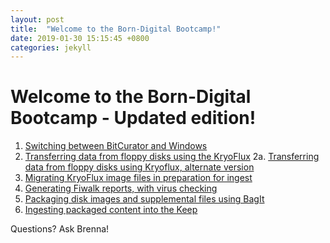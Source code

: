 ```yaml
---
layout: post
title:  "Welcome to the Born-Digital Bootcamp!"
date: 2019-01-30 15:15:45 +0800
categories: jekyll
---
```


# Welcome to the Born-Digital Bootcamp - Updated edition!

1. [Switching between BitCurator and Windows](https://bedwards254.github.io/testBDBC/jekyll/2019/01/22/BC-Windows-Switch.html) 
2. [Transferring data from floppy disks using the KryoFlux](https://bedwards254.github.io/testBDBC/jekyll/2019/01/22/KryFlux.html)
2a. [Transferring data from floppy disks using Kryoflux, alternate version](https://bedwards254.github.io/testBDBC/jekyll/2019/03/07/KryFluxAlt.html)
3. [Migrating KryoFlux image files in preparation for ingest](https://bedwards254.github.io/testBDBC/jekyll/2019/01/22/img-migration.html)
4. [Generating Fiwalk reports, with virus checking](https://bedwards254.github.io/testBDBC/jekyll/2019/01/22/fiwalk.html)
5. [Packaging disk images and supplemental files using BagIt](https://bedwards254.github.io/testBDBC/jekyll/2019/01/22/creating-bags.html)
6. [Ingesting packaged content into the Keep](https://bedwards254.github.io/testBDBC/jekyll/2019/01/22/Keep-Ingest.html)

Questions? Ask Brenna! 

